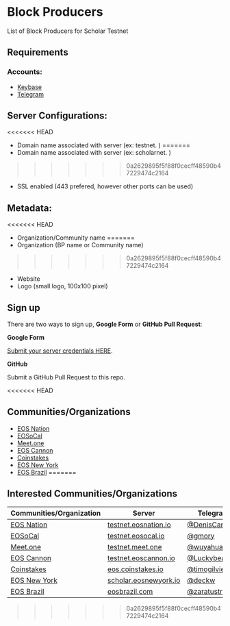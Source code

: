 # Block Producers

List of Block Producers for Scholar Testnet

## Requirements

### Accounts:

- [Keybase](https://keybase.io)
- [Telegram](https://telegram.org)

## Server Configurations:

<<<<<<< HEAD
- Domain name associated with server (ex: testnet.<domain> )
=======
- Domain name associated with server (ex: scholarnet.<domain> )
>>>>>>> 0a2629895f5f88f0cecff48590b47229474c2164
- SSL enabled (443 prefered, however other ports can be used)

## Metadata:

<<<<<<< HEAD
- Organization/Community name
=======
- Organization (BP name or Community name)
>>>>>>> 0a2629895f5f88f0cecff48590b47229474c2164
- Website
- Logo (small logo, 100x100 pixel)

## Sign up

There are two ways to sign up, **Google Form** or **GitHub Pull Request**:

**Google Form**

[Submit your server credentials HERE](https://docs.google.com/forms/d/e/1FAIpQLSdf4IzilRu1S7KTeQ8E2sycxcS1sOb9egkoKl7bkXqq-UU5rw/viewform).

**GitHub**

Submit a GitHub Pull Request to this repo.

<<<<<<< HEAD
## Communities/Organizations

- [EOS Nation](block-producers/eos-nation.yml)
- [EOSoCal](block-producers/eosocal.yml)
- [Meet.one](block-producers/meet-one.yml)
- [EOS Cannon](block-producers/eos-cannon.yml)
- [Coinstakes](block-producers/coinstake.yml)
- [EOS New York](block-producers/eos-new-york.yml)
- [EOS Brazil](block-producers/eos-brazil.yml)
=======
## Interested Communities/Organizations

| Communities/Organization             | Server                                                    | Telegram       |
|--------------------------------------|-----------------------------------------------------------|----------------|
| [EOS Nation](https://eosnation.io)   | [testnet.eosnation.io](https://testnet.eosnation.io)      | [@DenisCarriere](https://t.me/DenisCarriere)
| [EOSoCal](https://eosocal.io)        | [testnet.eosocal.io](https://testnet.eosocal.io)          | [@gmory](https://t.me/gmory)
| [Meet.one](https://meet.one/en)      | [testnet.meet.one](https://testnet.meet.one)              | [@wuyahuang](https://t.me/wuyahuang)
| [EOS Cannon](https://eoscannon.io)   | [testnet.eoscannon.io](https://testnet.eoscannon.io)      | [@Luckybean](https://t.me/Luckybean)
| [Coinstakes](https://coinstakes.io)  | [eos.coinstakes.io](https://eos.coinstakes.io)            | [@timogilvie](https://t.me/timogilvie)
| [EOS New York](http://eosnewyork.io) | [scholar.eosnewyork.io](https://scholar.eosnewyork.io)    | [@deckw](https://t.me/deckw)
| [EOS Brazil](eosbrazil.com)          | [eosbrazil.com](https://eosbrazil.com)                    | [@zaratustra418](https://t.me/zaratustra418)
>>>>>>> 0a2629895f5f88f0cecff48590b47229474c2164
